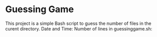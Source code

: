 # Guessing Game
This project is a simple Bash script to guess the number of files in the curent directory.
Date and Time: 
Number of lines in guessinggame.sh: 
